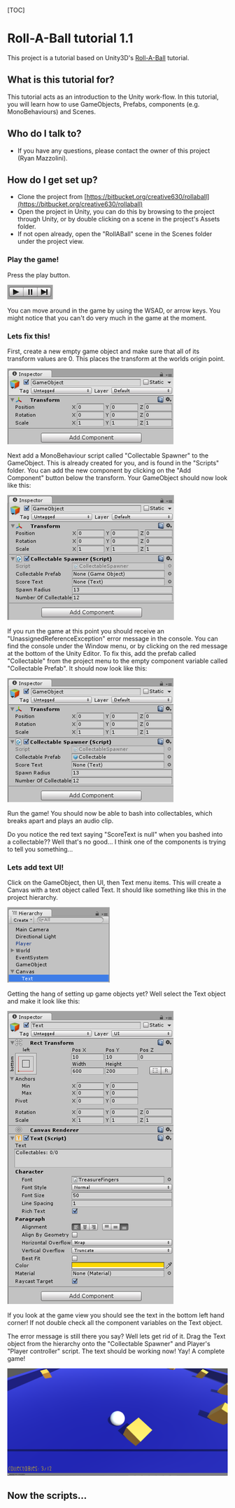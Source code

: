 [TOC]

# Roll-A-Ball tutorial 1.1 #
This project is a tutorial based on Unity3D's [Roll-A-Ball](https://unity3d.com/learn/tutorials/projects/roll-ball-tutorial) tutorial.

## What is this tutorial for? ##
This tutorial acts as an introduction to the Unity work-flow. In this tutorial, you will learn how to use GameObjects, Prefabs, components (e.g. MonoBehaviours) and Scenes.

## Who do I talk to? ##
* If you have any questions, please contact the owner of this project (Ryan Mazzolini).

## How do I get set up? ##
* Clone the project from [https://bitbucket.org/creative630/rollaball](https://bitbucket.org/creative630/rollaball)
* Open the project in Unity, you can do this by browsing to the project through Unity, or by double clicking on a scene in the project's Assets folder.
* If not open already, open the "RollABall" scene in the Scenes folder under the project view.

### Play the game! ###
Press the play button.

![Play button image here...](ReadMeImages/PlayPauseFrame.png)

You can move around in the game by using the WSAD, or arrow keys.
You might notice that you can't do very much in the game at the moment.

### Lets fix this! ###

First, create a new empty game object and make sure that all of its transform values are 0. This places the transform at the worlds origin point.

![Transform at the origin](ReadMeImages/TransformAtTheOrigin.png)

Next add a MonoBehaviour script called "Collectable Spawner" to the GameObject. This is already created for you, and is found in the "Scripts" folder. You can add the new component by clicking on the "Add Component" button below the transform. Your GameObject should now look like this:

![CollectableSpawner.png](ReadMeImages/CollectableSpawner.png)

If you run the game at this point you should receive an "UnassignedReferenceException" error message in the console. You can find the console under the Window menu, or by clicking on the red message at the bottom of the Unity Editor. To fix this, add the prefab called "Collectable" from the project menu to the empty component variable called "Collectable Prefab". It should now look like this:

![CollectableSpawner_2.png](ReadMeImages/CollectableSpawner_2.png)

Run the game! You should now be able to bash into collectables, which breaks apart and plays an audio clip.

Do you notice the red text saying "ScoreText is null" when you bashed into a collectable?? Well that's no good...
I think one of the components is trying to tell you something...

### Lets add text UI! ###
Click on the GameObject, then UI, then Text menu items. This will create a Canvas with a text object called Text. It should like something like this in the project hierarchy.

![Text1.png](ReadMeImages/Text1.png)

Getting the hang of setting up game objects yet? Well select the Text object and make it look like this:

![Text2.png](ReadMeImages/Text2.png)

If you look at the game view you should see the text in the bottom left hand corner! If not double check all the component variables on the Text object.

The error message is still there you say? Well lets get rid of it. Drag the Text object from the hierarchy onto the "Collectable Spawner" and Player's "Player controller" script. The text should be working now! Yay! A complete game!

![Complete.png](ReadMeImages/Complete.png)

## Now the scripts... ##
